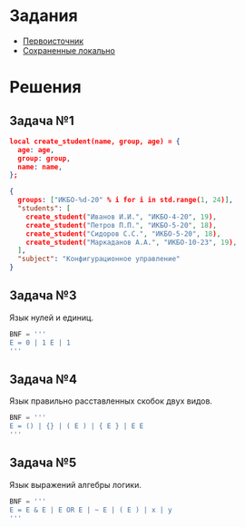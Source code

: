 # Задания
* [Первоисточник](https://github.com/true-grue/kisscm/blob/main/pract/pract3.md)
* [Сохраненные локально](https://github.com/Antoha336/Configuration-management-MIREA-semester-3/blob/main/Practices/Practice%20%E2%84%963/tasks.md)

# Решения
## Задача №1
```json
local create_student(name, group, age) = {
  age: age,
  group: group,
  name: name,
};

{
  groups: ["ИКБО-%d-20" % i for i in std.range(1, 24)],
  "students": [
    create_student("Иванов И.И.", "ИКБО-4-20", 19),
    create_student("Петров П.П.", "ИКБО-5-20", 18),
    create_student("Сидоров С.С.", "ИКБО-5-20", 18),
    create_student("Маркаданов А.А.", "ИКБО-10-23", 19),
  ],
  "subject": "Конфигурационное управление"
}
```

## Задача №3
Язык нулей и единиц.
```python
BNF = '''
E = 0 | 1 E | 1
'''
```

## Задача №4
Язык правильно расставленных скобок двух видов.
```python
BNF = '''
E = () | {} | ( E ) | { E } | E E
'''
```

## Задача №5
Язык выражений алгебры логики.
```python
BNF = '''
E = E & E | E OR E | ~ E | ( E ) | x | y
'''
```